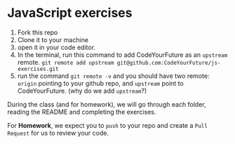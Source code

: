 # JavaScript exercises

1. Fork this repo
2. Clone it to your machine
3. open it in your code editor.
4. In the terminal, run this command to add CodeYourFuture as an `upstream` remote.
`git remote add upstream git@github.com:CodeYourFuture/js-exercises.git` 
5. run the command `git remote -v` and you should have two remote: `origin` pointing to your github repo, and `upstream` point to CodeYourFuture. (why do we add `upstream`?)


During the class (and for homework), we will go through each folder, reading the README and completing the exercises.

For **Homework**, we expect you to `push` to your repo and create a `Pull Request` for us to review your code.
